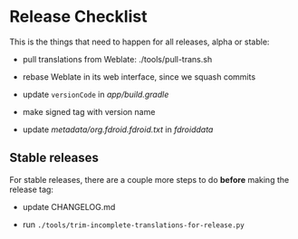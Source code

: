 
# Release Checklist

This is the things that need to happen for all releases, alpha or stable:

* pull translations from Weblate: ./tools/pull-trans.sh

* rebase Weblate in its web interface, since we squash commits

* update `versionCode` in _app/build.gradle_

* make signed tag with version name

* update _metadata/org.fdroid.fdroid.txt_ in _fdroiddata_

## Stable releases

For stable releases, there are a couple more steps to do __before__
making the release tag:

* update CHANGELOG.md

* run `./tools/trim-incomplete-translations-for-release.py`
